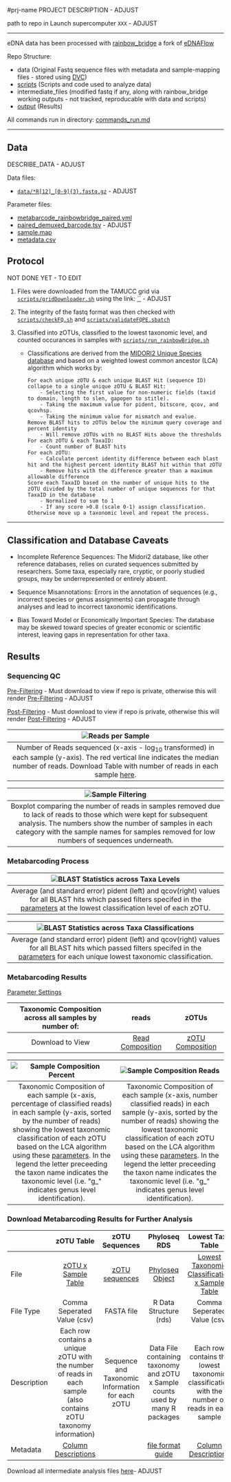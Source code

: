 #prj-name
PROJECT DESCRIPTION  - ADJUST

path to repo in Launch supercomputer `XXX`  - ADJUST

---

eDNA data has been processed with [rainbow_bridge](https://github.com/mhoban/rainbow_bridge) a fork of [eDNAFlow](https://github.com/mahsa-mousavi/eDNAFlow)

Repo Structure:

* data (Original Fastq sequence files with metadata and sample-mapping files - stored using [DVC](https://dvc.org/))
* [scripts](scripts) (Scripts and code used to analyze data)
* intermediate_files (modified fastq if any, along with rainbow_bridge working outputs - not tracked, reproducable with data and scripts)
* [output](output) (Results)

All commands run in directory: [commands_run.md](commands_run.md)

---

## Data

DESCRIBE_DATA - ADJUST

Data files:

* [`data/*R[12]_[0-9]{3}.fastq.gz`]() - ADJUST

Parameter files:

* [metabarcode_rainbowbridge_paired.yml](metabarcode_rainbowbridge_paired.yml)
* [paired_demuxed_barcode.tsv](paired_demuxed_barcode.tsv) - ADJUST
* [sample.map](sample.map)
* [metadata.csv](metadata.csv)

## Protocol 
NOT DONE YET - TO EDIT

1. Files were downloaded from the TAMUCC grid via [`scripts/gridDownloader.sh`](scripts/gridDownloader.sh) using the link: [``]() - ADJUST

2. The integrity of the fastq format was then checked with [`scripts/checkFQ.sh`](scripts/checkFQ.sh) and [`scripts/validateFQPE.sbatch`](scripts/validateFQPE.sbatch)

3. Classified into zOTUs, classified to the lowest taxonomic level, and counted occurances in samples with [`scripts/run_rainbowBridge.sh`](scripts/run_rainbowBridge.sh)

	- Classifications are derived from the [MIDORI2 Unique Species database](https://www.reference-midori.info/index.html) and based on a weighted lowest common ancestor (LCA) algorithm which works by:
	
		```
		For each unique zOTU & each unique BLAST Hit (sequence ID) collapse to a single unique zOTU & BLAST Hit:
			- Selecting the first value for non-numeric fields (taxid to domain, length to slen, gapopen to stitle).
			- Taking the maximum value for pident, bitscore, qcov, and qcovhsp.
			- Taking the minimum value for mismatch and evalue.
		Remove BLAST hits to zOTUs below the minimum query coverage and percent identity
			- Will remove zOTUs with no BLAST Hits above the thresholds
		For each zOTU & each TaxaID:
			- Count number of BLAST hits
		For each zOTU: 		
			- Calculate percent identity difference between each blast hit and the highest percent identity BLAST hit within that zOTU
			- Remove hits with the difference greater than a maximum allowable difference
		Score each TaxaID based on the number of unique hits to the zOTU divided by the total number of unique sequences for that TaxaID in the database
			- Normalized to sum to 1
			- If any score >0.8 (scale 0-1) assign classification. Otherwise move up a taxonomic level and repeat the process.
		```
		
---

## Classification and Database Caveats 
* Incomplete Reference Sequences: The Midori2 database, like other reference databases, relies on curated sequences submitted by researchers. Some taxa, especially rare, cryptic, or poorly studied groups, may be underrepresented or entirely absent.

* Sequence Misannotations: Errors in the annotation of sequences (e.g., incorrect species or genus assignments) can propagate through analyses and lead to incorrect taxonomic identifications.

* Bias Toward Model or Economically Important Species: The database may be skewed toward species of greater economic or scientific interest, leaving gaps in representation for other taxa.

## Results

### Sequencing QC
[Pre-Filtering](output/fastqc/initial/multiqc_report.html) - Must download to view if repo is private, otherwise this will render [Pre-Filtering](https://html-preview.github.io/?url=https://github.com/tamucc-gcl/CHANGEREPO/blob/master/output/fastqc/initial/multiqc_report.html) - ADJUST

[Post-Filtering](output/fastqc/filtered/multiqc_report.html) - Must download to view if repo is private, otherwise this will render [Post-Filtering](https://html-preview.github.io/?url=https://github.com/tamucc-gcl/CHANGEREPO/blob/master/output/fastqc/filtered/multiqc_report.html) - ADJUST

| ![Reads per Sample](output/rainbow_bridge/reads_per_sample.png "Reads per Sample") |
|:--:| 
| Number of Reads sequenced (x-axis - log<sub>10</sub> transformed) in each sample (y-axis). The red vertical line indicates the median number of reads. Download Table with number of reads in each sample [here](output/rainbow_bridge/sample_sequencing_summary.csv). |

| ![Sample Filtering](output/rainbow_bridge/sample_filtering.png "Sample Filtering") |
|:--:| 
| Boxplot comparing the number of reads in samples removed due to lack of reads to those which were kept for subsequent analysis. The numbers show the number of samples in each category with the sample names for samples removed for low numbers of sequences underneath. |

### Metabarcoding Process

| ![BLAST Statistics across Taxa Levels](output/rainbow_bridge/summarized_blast_taxa.png "Taxa BLAST Stats") |
|:--:| 
| Average (and standard error) pident (left) and qcov(right) values for all BLAST hits which passed filters specifed in the [parameters](metabarcode_rainbowbridge_paired.yml) at the lowest classification level of each zOTU. |

| ![BLAST Statistics across Taxa Classifications](output/rainbow_bridge/blast_classification_plot.png "Classification BLAST Stats") |
|:--:| 
| Average (and standard error) pident (left) and qcov(right) values for all BLAST hits which passed filters specifed in the [parameters](metabarcode_rainbowbridge_paired.yml) for each unique lowest taxonomic classification. |


### Metabarcoding Results
[Parameter Settings](metabarcode_rainbowbridge_paired.yml)

| Taxonomic Composition across all samples by number of: | reads | zOTUs |
|:--:|:--:|:--:|
| Download to View | [Read Composition](output/rainbow_bridge/taxonomy_nReads.html) | [zOTU Composition](output/rainbow_bridge/taxonomy_nZOTU.html) |

| ![Sample Composition Percent](output/rainbow_bridge/sample_composition.png "Sample Composition Percent") | ![Sample Composition Reads](output/rainbow_bridge/sample_composition2.png "Sample Composition Reads") |
|:--:| :--:| 
| Taxonomic Composition of each sample (x-axis, percentage of classified reads) in each sample (y-axis, sorted by the number of reads) showing the lowest taxonomic classification of each zOTU based on the LCA algorithm using these [parameters](metabarcode_rainbowbridge_paired.yml). In the legend the letter preceeding the taxon name indicates the taxonomic level (i.e. "g_" indicates genus level identification). | Taxonomic Composition of each sample (x-axis, number classified reads) in each sample (y-axis, sorted by the number of reads) showing the lowest taxonomic classification of each zOTU based on the LCA algorithm using these [parameters](metabarcode_rainbowbridge_paired.yml). In the legend the letter preceeding the taxon name indicates the taxonomic level (i.e. "g_" indicates genus level identification). |

### Download Metabarcoding Results for Further Analysis
| | zOTU Table | zOTU Sequences | Phyloseq RDS | Lowest Taxa Table |
|:--|:--:|:--:|:--:|:--:|
| File | [zOTU x Sample Table](output/rainbow_bridge/zotu_table.csv) | [zOTU sequences](output/rainbow_bridge/zotu_sequences.fasta) | [Phyloseq Object](output/rainbow_bridge/phyloseq.rds) | [Lowest Taxonomic Classification x Sample Table](output/rainbow_bridge/lowest_taxonomy_table.csv) |
| File Type | Comma Seperated Value (csv) | FASTA file | R Data Structure (rds) | Comma Seperated Value (csv) |
| Description | Each row contains a unique zOTU with the number of reads in each sample (also contains zOTU taxonomy information) | Sequence and Taxonomic Information for each zOTU | Data File containing taxonomy and zOTU x Sample counts used by many R packages | Each row contains the lowest taxonomic classification with the number of reads in each sample |
| Metadata | [Column Descriptions](output/rainbow_bridge/zotu_table_metadata.txt) |  | [file format guide](https://www.bioconductor.org/packages/release/bioc/vignettes/phyloseq/inst/doc/phyloseq-basics.html) | [Column Descriptions](output/rainbow_bridge/lowest_taxonomy_table_metadata.txt) |

Download all intermediate analysis files [here]()- ADJUST